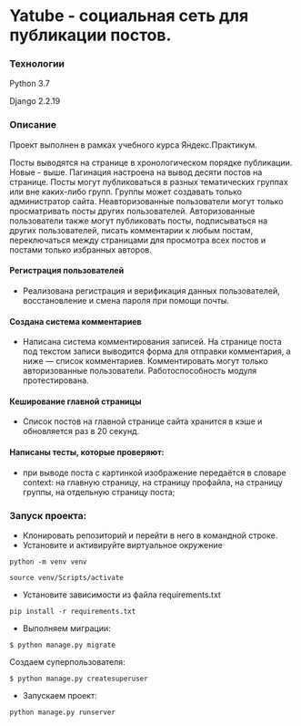 # Yatube - социальная сеть для публикации постов.

### Технологии
Python 3.7

Django 2.2.19

### Описание
Проект выполнен в рамках учебного курса Яндекс.Практикум.

Посты выводятся на странице в хронологическом порядке публикации. Новые - выше. Пагинация настроена на вывод десяти постов на странице. Посты могут публиковаться в разных тематических группах или вне каких-либо групп. Группы может создавать только администратор сайта. Неавторизованные пользователи могут только просматривать посты других пользователей. Авторизованные пользователи также могут публиковать посты, подписываться на других пользователей, писать комментарии к любым постам, переключаться между страницами для просмотра всех постов и постами только избранных авторов.

#### Регистрация пользователей
- Реализована регистрация и верификация данных пользователей, восстановление и смена пароля при помощи почты.
#### Создана система комментариев
- Написана система комментирования записей. На странице поста под текстом записи выводится форма для отправки комментария, а ниже — список комментариев. Комментировать могут только авторизованные пользователи. Работоспособность модуля протестирована.
#### Кеширование главной страницы
- Список постов на главной странице сайта хранится в кэше и обновляется раз в 20 секунд.
#### Написаны тесты, которые проверяют:
- при выводе поста с картинкой изображение передаётся в словаре context:
на главную страницу,
на страницу профайла,
на страницу группы,
на отдельную страницу поста;

### Запуск проекта:

- Клонировать репозиторий и перейти в него в командной строке.
- Установите и активируйте виртуальное окружение
```
python -m venv venv 
```
```
source venv/Scripts/activate 
```
- Установите зависимости из файла requirements.txt
```
pip install -r requirements.txt
``` 
- Выполняем миграции:
```
$ python manage.py migrate
```
Создаем суперпользователя:
```
$ python manage.py createsuperuser
```
- Запускаем проект:
```
python manage.py runserver
```

